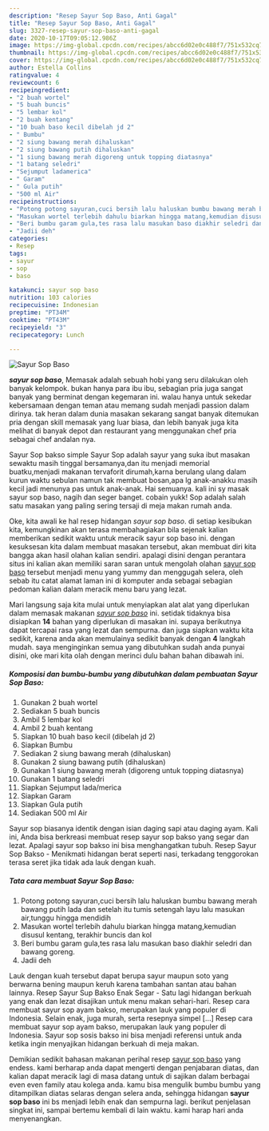 ```yaml
---
description: "Resep Sayur Sop Baso, Anti Gagal"
title: "Resep Sayur Sop Baso, Anti Gagal"
slug: 3327-resep-sayur-sop-baso-anti-gagal
date: 2020-10-17T09:05:12.986Z
image: https://img-global.cpcdn.com/recipes/abcc6d02e0c488f7/751x532cq70/sayur-sop-baso-foto-resep-utama.jpg
thumbnail: https://img-global.cpcdn.com/recipes/abcc6d02e0c488f7/751x532cq70/sayur-sop-baso-foto-resep-utama.jpg
cover: https://img-global.cpcdn.com/recipes/abcc6d02e0c488f7/751x532cq70/sayur-sop-baso-foto-resep-utama.jpg
author: Estella Collins
ratingvalue: 4
reviewcount: 6
recipeingredient:
- "2 buah wortel"
- "5 buah buncis"
- "5 lembar kol"
- "2 buah kentang"
- "10 buah baso kecil dibelah jd 2"
- " Bumbu"
- "2 siung bawang merah dihaluskan"
- "2 siung bawang putih dihaluskan"
- "1 siung bawang merah digoreng untuk topping diatasnya"
- "1 batang seledri"
- "Sejumput ladamerica"
- " Garam"
- " Gula putih"
- "500 ml Air"
recipeinstructions:
- "Potong potong sayuran,cuci bersih lalu haluskan bumbu bawang merah bawang putih lada dan setelah itu tumis setengah layu lalu masukan air,tunggu hingga mendidih"
- "Masukan wortel terlebih dahulu biarkan hingga matang,kemudian disusul kentang, terakhir buncis dan kol"
- "Beri bumbu garam gula,tes rasa lalu masukan baso diakhir seledri dan bawang goreng."
- "Jadii deh"
categories:
- Resep
tags:
- sayur
- sop
- baso

katakunci: sayur sop baso 
nutrition: 103 calories
recipecuisine: Indonesian
preptime: "PT34M"
cooktime: "PT43M"
recipeyield: "3"
recipecategory: Lunch

---
```



![Sayur Sop Baso](https://img-global.cpcdn.com/recipes/abcc6d02e0c488f7/751x532cq70/sayur-sop-baso-foto-resep-utama.jpg)

<b><i>sayur sop baso</i></b>, Memasak adalah sebuah hobi yang seru dilakukan oleh banyak kelompok. bukan hanya para ibu ibu, sebagian pria juga sangat banyak yang berminat dengan kegemaran ini. walau hanya untuk sekedar kebersamaan dengan teman atau memang sudah menjadi passion dalam dirinya. tak heran dalam dunia masakan sekarang sangat banyak ditemukan pria dengan skill memasak yang luar biasa, dan lebih banyak juga kita melihat di banyak depot dan restaurant yang menggunakan chef pria sebagai chef andalan nya.

Sayur Sop bakso simple Sayur Sop adalah sayur yang suka ibut masakan sewaktu masih tinggal bersamanya,dan itu menjadi memorial buatku,menjadi makanan tervaforit dirumah,karna berulang ulang dalam kurun waktu sebulan namun tak membuat bosan,apa lg anak-anakku masih kecil jadi menunya pas untuk anak-anak. Hai semuanya. kali ini sy masak sayur sop baso, nagih dan seger banget. cobain yukk! Sop adalah salah satu masakan yang paling sering tersaji di meja makan rumah anda.

Oke, kita awali ke hal resep hidangan <i>sayur sop baso</i>. di setiap kesibukan kita, kemungkinan akan terasa membahagiakan bila sejenak kalian memberikan sedikit waktu untuk meracik sayur sop baso ini. dengan kesuksesan kita dalam membuat masakan tersebut, akan membuat diri kita bangga akan hasil olahan kalian sendiri. apalagi disini dengan perantara situs ini kalian akan memiliki saran saran untuk mengolah olahan <u>sayur sop baso</u> tersebut menjadi menu yang yummy dan menggugah selera, oleh sebab itu catat alamat laman ini di komputer anda sebagai sebagian pedoman kalian dalam meracik menu baru yang lezat.


Mari langsung saja kita mulai untuk menyiapkan alat alat yang diperlukan dalam memasak makanan <u><i>sayur sop baso</i></u> ini. setidak tidaknya bisa disiapkan <b>14</b> bahan yang diperlukan di masakan ini. supaya berikutnya dapat tercapai rasa yang lezat dan sempurna. dan juga siapkan waktu kita sedikit, karena anda akan memulainya sedikit banyak dengan <b>4</b> langkah mudah. saya menginginkan semua yang dibutuhkan sudah anda punyai disini, oke mari kita olah dengan merinci dulu bahan bahan dibawah ini.

<!--inarticleads1-->

##### Komposisi dan bumbu-bumbu yang dibutuhkan dalam pembuatan Sayur Sop Baso:

1. Gunakan 2 buah wortel
1. Sediakan 5 buah buncis
1. Ambil 5 lembar kol
1. Ambil 2 buah kentang
1. Siapkan 10 buah baso kecil (dibelah jd 2)
1. Siapkan  Bumbu
1. Sediakan 2 siung bawang merah (dihaluskan)
1. Gunakan 2 siung bawang putih (dihaluskan)
1. Gunakan 1 siung bawang merah (digoreng untuk topping diatasnya)
1. Gunakan 1 batang seledri
1. Siapkan Sejumput lada/merica
1. Siapkan  Garam
1. Siapkan  Gula putih
1. Sediakan 500 ml Air


Sayur sop biasanya identik dengan isian daging sapi atau daging ayam. Kali ini, Anda bisa berkreasi membuat resep sayur sop bakso yang segar dan lezat. Apalagi sayur sop bakso ini bisa menghangatkan tubuh. Resep Sayur Sop Bakso - Menikmati hidangan berat seperti nasi, terkadang tenggorokan terasa seret jika tidak ada lauk dengan kuah. 

<!--inarticleads2-->

##### Tata cara membuat Sayur Sop Baso:

1. Potong potong sayuran,cuci bersih lalu haluskan bumbu bawang merah bawang putih lada dan setelah itu tumis setengah layu lalu masukan air,tunggu hingga mendidih
1. Masukan wortel terlebih dahulu biarkan hingga matang,kemudian disusul kentang, terakhir buncis dan kol
1. Beri bumbu garam gula,tes rasa lalu masukan baso diakhir seledri dan bawang goreng.
1. Jadii deh


Lauk dengan kuah tersebut dapat berupa sayur maupun soto yang berwarna bening maupun keruh karena tambahan santan atau bahan lainnya. Resep Sayur Sup Bakso Enak Segar - Satu lagi hidangan berkuah yang enak dan lezat disajikan untuk menu makan sehari-hari. Resep cara membuat sayur sop ayam bakso, merupakan lauk yang populer di Indonesia. Selain enak, juga murah, serta resepnya simpel […] Resep cara membuat sayur sop ayam bakso, merupakan lauk yang populer di Indonesia. Sayur sop sosis bakso ini bisa menjadi referensi untuk anda ketika ingin menyajikan hidangan berkuah di meja makan. 

Demikian sedikit bahasan makanan perihal resep <u>sayur sop baso</u> yang endess. kami berharap anda dapat mengerti dengan penjabaran diatas, dan kalian dapat meracik lagi di masa datang untuk di sajikan dalam berbagai even even family atau kolega anda. kamu bisa mengulik bumbu bumbu yang ditampilkan diatas selaras dengan selera anda, sehingga hidangan <b>sayur sop baso</b> ini bs menjadi lebih enak dan sempurna lagi. berikut penjelasan singkat ini, sampai bertemu kembali di lain waktu. kami harap hari anda menyenangkan.

